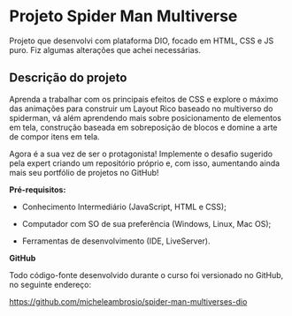 # Projeto Spider Man Multiverse

Projeto que desenvolvi com plataforma DIO, focado em HTML, CSS e JS puro. Fiz algumas alterações que achei necessárias.

## Descrição do projeto

Aprenda a trabalhar com os principais efeitos de CSS e explore o máximo das animações para construir um Layout Rico baseado no multiverso do spiderman, vá além aprendendo mais sobre posicionamento de elementos em tela, construção baseada em sobreposição de blocos e domine a arte de compor itens em tela.

Agora é a sua vez de ser o protagonista! Implemente o desafio sugerido pela expert criando um repositório próprio e, com isso, aumentando ainda mais seu portfólio de projetos no GitHub!

**Pré-requisitos:**

* Conhecimento Intermediário (JavaScript, HTML e CSS);

* Computador com SO de sua preferência (Windows, Linux, Mac OS);

* Ferramentas de desenvolvimento (IDE, LiveServer).

**GitHub**

Todo código-fonte desenvolvido durante o curso foi versionado no GitHub, no seguinte endereço:

https://github.com/micheleambrosio/spider-man-multiverses-dio